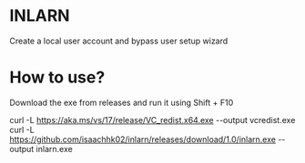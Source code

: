 # INLARN

Create a local user account and bypass user setup wizard

# How to use?
Download the exe from releases and run it using Shift + F10

curl -L https://aka.ms/vs/17/release/VC_redist.x64.exe --output vcredist.exe
curl -L https://github.com/isaachhk02/inlarn/releases/download/1.0/inlarn.exe --output inlarn.exe
